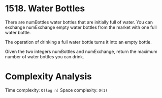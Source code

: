 # 1518. Water Bottles

There are numBottles water bottles that are initially full of water. You can exchange numExchange empty water bottles from the market with one full water bottle.

The operation of drinking a full water bottle turns it into an empty bottle.

Given the two integers numBottles and numExchange, return the maximum number of water bottles you can drink.

# Complexity Analysis

Time complexity: `O(log n)`
Space complexity: `O(1)`
